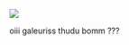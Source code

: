 ![](https://media2.giphy.com/media/v1.Y2lkPTc5MGI3NjExcWJnNmNqanRjajBmdjJ4Ymd2ZGM0bzlvM29qZncwbWtrNXhiMGhiaiZlcD12MV9pbnRlcm5hbF9naWZfYnlfaWQmY3Q9Zw/fMB0VXbKyuTzuuLX3C/giphy.webp)




oiii galeuriss
thudu bomm ???
